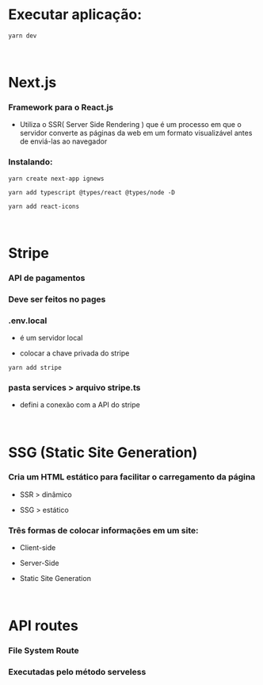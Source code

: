 # Executar aplicação:

`yarn dev`

<br>

# Next.js

### Framework para o React.js

- Utiliza o SSR( Server Side Rendering ) que é um processo em que o servidor converte as páginas da web em um formato visualizável antes de enviá-las ao navegador

### Instalando:

`yarn create next-app ignews`

`yarn add typescript @types/react @types/node -D`

`yarn add react-icons`

<br>

# Stripe

### API de pagamentos

### Deve ser feitos no pages

### .env.local

- é um servidor local

- colocar a chave privada do stripe

`yarn add stripe`

### pasta services > arquivo stripe.ts

- defini a conexão com a API do stripe

<br>

# SSG (Static Site Generation)

### Cria um HTML estático para facilitar o carregamento da página

- SSR > dinâmico

- SSG > estático

### Três formas de colocar informações em um site:

- Client-side

- Server-Side

- Static Site Generation

<br>

# API routes

### File System Route

### Executadas pelo método serveless